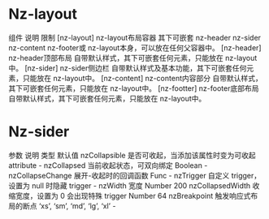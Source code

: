 # Nz-layout

组件	说明	限制
[nz-layout]	nz-layout布局容器	其下可嵌套 nz-header nz-sider nz-content nz-footer或 nz-layout本身，可以放在任何父容器中。
[nz-header]	nz-header顶部布局	自带默认样式，其下可嵌套任何元素，只能放在 nz-layout中。
[nz-sider]	nz-sider侧边栏	自带默认样式及基本功能，其下可嵌套任何元素，只能放在 nz-layout中。
[nz-content]	nz-content内容部分	自带默认样式，其下可嵌套任何元素，只能放在 nz-layout中。
[nz-footter]	nz-footer底部布局	自带默认样式，其下可嵌套任何元素，只能放在 nz-layout中。

# Nz-sider

参数	说明	类型	默认值
nzCollapsible	是否可收起，当添加该属性时变为可收起	attribute	-
nzCollapsed	当前收起状态，可双向绑定	Boolean	-
nzCollapseChange	展开-收起时的回调函数	Func	-
nzTrigger	自定义 trigger，设置为 null 时隐藏 trigger		-
nzWidth	宽度	Number	200
nzCollapsedWidth 收	缩宽度，设置为 0 会出现特殊 trigger	Number	64
nzBreakpoint	触发响应式布局的断点	‘xs’, ‘sm’, ‘md’, ‘lg’, ‘xl’	-

